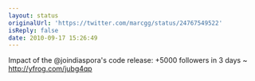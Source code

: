 ```yaml
---
layout: status
originalUrl: 'https://twitter.com/marcgg/status/24767549522'
isReply: false
date: 2010-09-17 15:26:49
---
```


Impact of the @joindiaspora's code release: +5000 followers in 3 days ~  http://yfrog.com/jubg4qp
